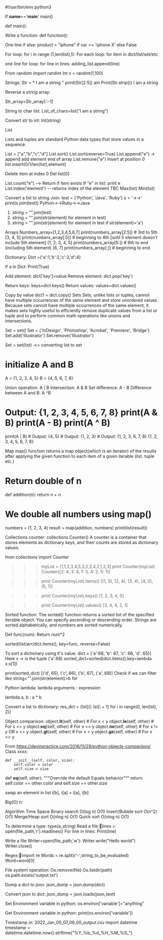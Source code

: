 #!/usr/bin/env python3 

If __name__=='__main__'
	main()

def main():

Write a function: def function():

One line if else:
product = "iphone" if var == 'iphone X' else False
		
For loop: for i in range (1,len(list),1):
For each loop: for item in dict/list/set/etc

one line for loop: for line in lines: adding_list.append(line)
	
From random import randint
Int x = randint(1,100)

Strings: 
Str = * I am a string " 
print(Str[2:5])
am
Print(Str.strip())
I am a string

Reverse a string array:

Str_array=Str_array[::-1]

String to char list:
List_of_chars=list("I am a string")

Convert str to int:
Int(string)

List

Lists and tuples are standard Python data types that store values in a sequence.

List = ["a","b","c","d"]
List.sort()
List.sort(reverse=True)
List.append("e") -> append add element end of array
List.remove("e")
Insert at position 0 
list.insert(0/1/len(list),element)

Delete item at index 0
Del list[0]

List.count("e") --> Return if item exists
If "e" in list: 
    print e
List.index('element') -- returns index of the element TBC
Max(list)
Min(list)


Convert a list to string 
Join:
test = {'Python', 'Java', 'Ruby'}
s = '->->'
print(s.join(test))
Python->->Ruby->->Java

1. string = "".join(test)
2. string = "".join(str(element) for element in test) 
3. string = "".join(str(element) for element in test if str(element)='a')


Arrays
Numbers_array=[1,2,3,4,5,6,7]
print(numbers_array[2:5]) # 3rd to 5th
[3, 4, 5]
print(numbers_array[:5]) # beginning to 4th [until 5 element doesn’t include 5th element]
[1, 2, 3, 4, 5]
print(numbers_array[5:]) # 6th to end (including 5th element) 
[6, 7]
print(numbers_array[:]) # beginning to end

Dictionary:
Dict ={'a':1,'b':2,'c':3,'d':4}

If a in Dict:
	Print(True)
	
Add element: dict['key']=value
Remove element: dict.pop('key')

Return keys: keys=dict.keys()
Return values: values=dict.values()


Copy by value dict1 = dict.copy()
Sets
Sets, unlike lists or tuples, cannot have multiple occurrences of the same element and store unordered values. Because sets cannot have multiple occurrences of the same element, it makes sets highly useful to efficiently remove duplicate values from a list or tuple and to perform common math operations like unions and intersections.

Set = set()
Set = {'InDesign', 'Photoshop', 'Acrobat', 'Premiere', 'Bridge'}
Set.add('Illustrator')
Set.remove('Illustrator')

Set = set(list)  ->> converting list to set


# initialize A and B
A = {1, 2, 3, 4, 5}
B = {4, 5, 6, 7, 8}

Union operation: A | B	Intersection: A & B	Set difference: A - B	Difference between A and B: A ^B
# Output: {1, 2, 3, 4, 5, 6, 7, 8}	print(A & B)	print(A - B)	print(A ^ B)
print(A | B)	# Output: {4, 5}	# Output: {1, 2, 3} 	# Output: {1, 2, 3, 6, 7, 8}
{1, 2, 3, 4, 5, 6, 7, 8}	


Map
map() function returns a map object(which is an iterator) of the results after applying the given function to each item of a given iterable (list, tuple etc.) 

# Return double of n 
def addition(n): 
    return n + n 
  
# We double all numbers using map() 
numbers = (1, 2, 3, 4) 
result = map(addition, numbers) 
print(list(result)) 

Collections counter:
collections.Counter()
A counter is a container that stores elements as dictionary keys, and their counts are stored as dictionary values.

from collections import Counter

>>> myList = [1,1,2,3,4,5,3,2,3,4,2,1,2,3]
>>> print Counter(myList)
Counter({2: 4, 3: 4, 1: 3, 4: 2, 5: 1})

>>> print Counter(myList).items()
[(1, 3), (2, 4), (3, 4), (4, 2), (5, 1)]

>>> print Counter(myList).keys()
[1, 2, 3, 4, 5]

>>> print Counter(myList).values()
[3, 4, 4, 2, 1]


Sorted function:
The sorted() function returns a sorted list of the specified iterable object.
You can specify ascending or descending order. Strings are sorted alphabetically, and numbers are sorted numerically.

Def func(num):
	Return num*2

sorted(list/arr/dict.items(), key=func, reverse=False) 

To sort a dictionary using it's value:
dict = {'a':68, 'b': 67, 'c': 66, 'd': 65}]
Here x -> is the tuple ('a':68)
sorted_dict=sorted(dict.items(),key=lambda x:x[1])

print(sorted_dict)
	[('d', 65), ('c', 66), ('b', 67), ('a', 68)]
Check if we can filter like
string="".join(str(element)>b for 


Python lambda:
lambda arguments : expression

lambda a, b : a * b

Convert a list to dictionary: res_dct = {lst[i]: lst[i + 1] for i in range(0, len(lst), 2)} 

Object comparison:
object.__lt__(self, other) # For x < y
object.__le__(self, other) # For x <= y
object.__eq__(self, other) # For x == y
object.__ne__(self, other) # For x != y OR x <> y
object.__gt__(self, other) # For x > y
object.__ge__(self, other) # For x >= y

From <https://devinpractice.com/2016/11/29/python-objects-comparison/> 
Class xxxx:

    def __init__(self, color, size):
        self.color = color
        self.size = size

 def __eq__(self, other):
        """Override the default Equals behavior"""
        return self.color == other.color and self.size == other.size

swap an element in list
 i[b], i[a] = i[a], i[b]

Big(O) n: 

Algorithm	Time	Space
Binary search	O(log n)	O(1)
Insert/Bubble sort	O(n^2)	O(1)
Merge/Heap sort	O(nlog n)	O(1)
Quick sort	O(nlog n)	O(1)


To determine a type: type(a_string)
Read a file:lines = open(file_path,'r').readlines()
For line in lines:
	Print(line)
	
Write a file
Writer=open(file_path,'w'):
Writer.write("Hello world")
Writer.close()

Regex:import re
Words = re.split(r'-',string_to_be_evaluated)
Word=word[0]


File system operation:
Os.remove(file)
Os.listdir(path)
os.path.exists('output.txt')

Dump a dict to json: json_dump = json.dump(dict)

Convert json to dict: json_dump = json.loads(json_text)
	       
Set Environment variable in python:
os.environ['variable']="anything"

Get Environment variable in python:
print(os.environ['variable'])

Timestamp in: 2022_Jan_05_07_09_00_output.csv
import datetime
timestamp = datetime.datetime.now().strftime("%Y_%b_%d_%H_%M_%S_")	       
	       
	       
	       
